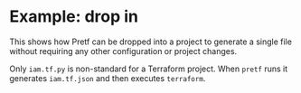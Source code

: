 # Example: drop in

This shows how Pretf can be dropped into a project to generate a single file without requiring any other configuration or project changes. 

Only `iam.tf.py` is non-standard for a Terraform project. When `pretf` runs it generates `iam.tf.json` and then executes `terraform`.
